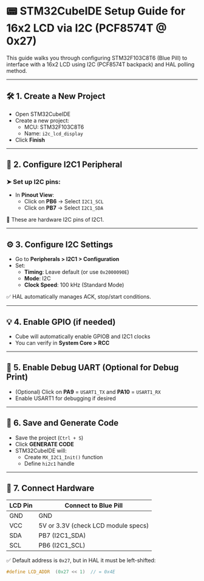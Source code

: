 # 📟 STM32CubeIDE Setup Guide for 16x2 LCD via I2C (PCF8574T @ 0x27)

This guide walks you through configuring STM32F103C8T6 (Blue Pill) to interface with a 16x2 LCD using I2C (PCF8574T backpack) and HAL polling method.

---

## 🛠️ 1. Create a New Project

- Open STM32CubeIDE
- Create a new project:
  - MCU: STM32F103C8T6
  - Name: `i2c_lcd_display`
- Click **Finish**

---

## 📍 2. Configure I2C1 Peripheral

### ➤ Set up I2C pins:
- In **Pinout View**:
  - Click on **PB6** → Select `I2C1_SCL`
  - Click on **PB7** → Select `I2C1_SDA`

🧠 These are hardware I2C pins of I2C1.

---

## ⚙️ 3. Configure I2C Settings

- Go to **Peripherals > I2C1 > Configuration**
- Set:
  - **Timing**: Leave default (or use `0x2000090E`)
  - **Mode**: I2C
  - **Clock Speed**: 100 kHz (Standard Mode)

✅ HAL automatically manages ACK, stop/start conditions.

---

## 💡 4. Enable GPIO (if needed)

- Cube will automatically enable GPIOB and I2C1 clocks
- You can verify in **System Core > RCC**

---

## 🚀 5. Enable Debug UART (Optional for Debug Print)

- (Optional) Click on **PA9** = `USART1_TX` and **PA10** = `USART1_RX`
- Enable USART1 for debugging if desired

---

## 🧾 6. Save and Generate Code

- Save the project (`Ctrl + S`)
- Click **GENERATE CODE**
- STM32CubeIDE will:
  - Create `MX_I2C1_Init()` function
  - Define `hi2c1` handle

---

## 🧪 7. Connect Hardware

| LCD Pin     | Connect to Blue Pill |
|-------------|----------------------|
| GND         | GND                  |
| VCC         | 5V or 3.3V (check LCD module specs) |
| SDA         | PB7 (I2C1_SDA)       |
| SCL         | PB6 (I2C1_SCL)       |

✅ Default address is `0x27`, but in HAL it must be left-shifted:
```c
#define LCD_ADDR  (0x27 << 1)  // = 0x4E
